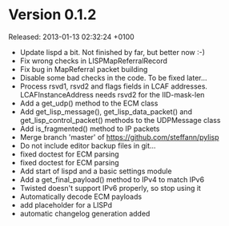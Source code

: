 Version 0.1.2
=============
Released: 2013-01-13 02:32:24 +0100

 * Update lispd a bit. Not finished by far, but better now :-)
 * Fix wrong checks in LISPMapReferralRecord
 * Fix bug in MapReferral packet building
 * Disable some bad checks in the code. To be fixed later...
 * Process rsvd1, rsvd2 and flags fields in LCAF addresses. LCAFInstanceAddress needs rsvd2 for the IID-mask-len
 * Add a get_udp() method to the ECM class
 * Add get_lisp_message(), get_lisp_data_packet() and get_lisp_control_packet() methods to the UDPMessage class
 * Add is_fragmented() method to IP packets
 * Merge branch 'master' of https://github.com/steffann/pylisp
 * Do not include editor backup files in git...
 * fixed doctest for ECM parsing
 * fixed doctest for ECM parsing
 * Add start of lispd and a basic settings module
 * Add a get_final_payload() method to IPv4 to match IPv6
 * Twisted doesn't support IPv6 properly, so stop using it
 * Automatically decode ECM payloads
 * add placeholder for a LISPd
 * automatic changelog generation added
